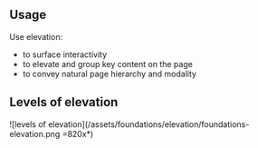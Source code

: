 ## Usage

Use elevation:

- to surface interactivity
- to elevate and group key content on the page
- to convey natural page hierarchy and modality

## Levels of elevation

![levels of elevation](/assets/foundations/elevation/foundations-elevation.png =820x*)
 